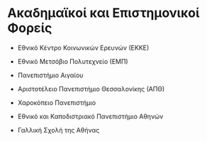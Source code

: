 # Ακαδημαϊκοί και Επιστημονικοί Φορείς 

- Εθνικό Κέντρο Κοινωνικών Ερευνών (ΕΚΚΕ)

- Εθνικό Μετσόβιο Πολυτεχνείο (ΕΜΠ)

- Πανεπιστήμιο Αιγαίου

- Αριστοτέλειο Πανεπιστήμιο Θεσσαλονίκης (ΑΠΘ)

- Χαροκόπειο Πανεπιστήμιο

- Εθνικό και Καποδιστριακό Πανεπιστήμιο Αθηνών

- Γαλλική Σχολή της Αθήνας

